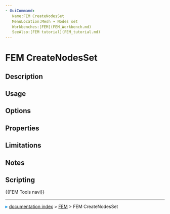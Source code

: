 ```yaml
---
- GuiCommand:
   Name:FEM CreateNodesSet
   MenuLocation:Mesh → Nodes set
   Workbenches:[FEM](FEM_Workbench.md)
   SeeAlso:[FEM tutorial](FEM_tutorial.md)
---
```


# FEM CreateNodesSet

## Description

## Usage

## Options

## Properties

## Limitations

## Notes

## Scripting




 {{FEM Tools navi}}



---
![](images/Right_arrow.png) [documentation index](../README.md) > [FEM](Category_FEM.md) > FEM CreateNodesSet
